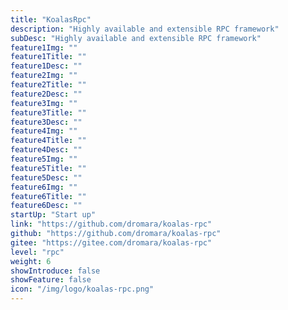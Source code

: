 ```yaml
---
title: "KoalasRpc"
description: "Highly available and extensible RPC framework"
subDesc: "Highly available and extensible RPC framework"
feature1Img: ""
feature1Title: ""
feature1Desc: ""
feature2Img: ""
feature2Title: ""
feature2Desc: ""
feature3Img: ""
feature3Title: ""
feature3Desc: ""
feature4Img: ""
feature4Title: ""
feature4Desc: ""
feature5Img: ""
feature5Title: ""
feature5Desc: ""
feature6Img: ""
feature6Title: ""
feature6Desc: ""
startUp: "Start up"
link: "https://github.com/dromara/koalas-rpc"
github: "https://github.com/dromara/koalas-rpc"
gitee: "https://gitee.com/dromara/koalas-rpc"
level: "rpc"
weight: 6
showIntroduce: false
showFeature: false
icon: "/img/logo/koalas-rpc.png"
---
```

